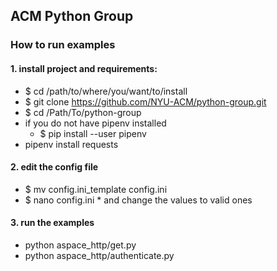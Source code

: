 ## ACM Python Group

### How to run examples

#### 1. install project and requirements:
  * $ cd /path/to/where/you/want/to/install
  * $ git clone https://github.com/NYU-ACM/python-group.git
  * $ cd /Path/To/python-group
  * if you do not have pipenv installed 
    * $ pip install --user pipenv
  * pipenv install requests 

#### 2. edit the config file
* $ mv config.ini_template config.ini
* $ nano config.ini * and change the values to valid ones

#### 3. run the examples
* python aspace_http/get.py
* python aspace_http/authenticate.py
